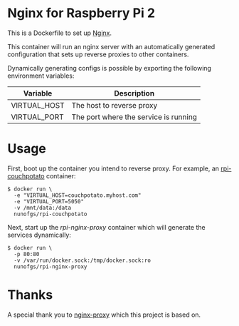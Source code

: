 # Nginx for Raspberry Pi 2

This is a Dockerfile to set up [Nginx](http://nginx.org).

This container will run an nginx server with an automatically generated configuration that sets up reverse proxies to other containers.

Dynamically generating configs is possible by exporting the following environment variables:

| Variable     | Description                           |
|--------------|---------------------------------------|
| VIRTUAL_HOST | The host to reverse proxy             |
| VIRTUAL_PORT | The port where the service is running |

# Usage

First, boot up the container you intend to reverse proxy. For example, an [rpi-couchpotato](github.com/nunofgs/rpi-couchpotato) container:

```shell
$ docker run \
  -e "VIRTUAL_HOST=couchpotato.myhost.com"
  -e "VIRTUAL_PORT=5050"
  -v /mnt/data:/data
  nunofgs/rpi-couchpotato
```

Next, start up the *rpi-nginx-proxy* container which will generate the services dynamically:

```shell
$ docker run \
  -p 80:80
  -v /var/run/docker.sock:/tmp/docker.sock:ro
  nunofgs/rpi-nginx-proxy
```

# Thanks

A special thank you to [nginx-proxy](github.com/jwilder/nginx-proxy) which this project is based on.
